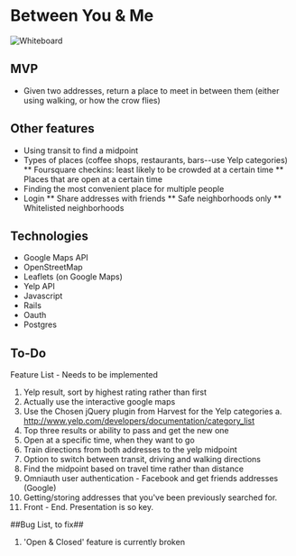 # Between You & Me 

![Whiteboard](http://i.imgur.com/n78p1GS.jpg)

## MVP ##

* Given two addresses, return a place to meet in between them (either using walking, or how the crow flies) 


## Other features ##

* Using transit to find a midpoint
* Types of places (coffee shops, restaurants, bars--use Yelp categories)
** Foursquare checkins: least likely to be crowded at a certain time
** Places that are open at a certain time
* Finding the most convenient place for multiple people
* Login
** Share addresses with friends
** Safe neighborhoods only
** Whitelisted neighborhoods


## Technologies ##

* Google Maps API
* OpenStreetMap
* Leaflets (on Google Maps)
* Yelp API
* Javascript
* Rails
* Oauth
* Postgres

## To-Do ##

Feature List - Needs to be implemented
 
1. Yelp result, sort by highest rating rather than first
2. Actually use the interactive google maps
3. Use the Chosen jQuery plugin from Harvest for the Yelp categories
  a. http://www.yelp.com/developers/documentation/category_list
4. Top three results or ability to pass and get the new one
5. Open at a specific time, when they want to go
6. Train directions from both addresses to the yelp midpoint
7. Option to switch between transit, driving and walking directions
8. Find the midpoint based on travel time rather than distance
9. Omniauth user authentication - Facebook and get friends addresses (Google)
10. Getting/storing addresses that you've been previously searched for.
11. Front - End. Presentation is so key.

##Bug List, to fix##

1. 'Open & Closed' feature is currently broken
